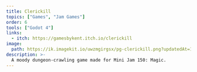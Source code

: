 ```yaml
---
title: Clerickill
topics: ["Games", "Jam Games"]
order: 6
tools: ["Godot 4"]
links:
  - itch: https://gamesbykent.itch.io/clerickill
image:
  path: https://ik.imagekit.io/uwzmgirgsx/pg-clerickill.png?updatedAt=1742521708766
description: >-
  A moody dungeon-crawling game made for Mini Jam 150: Magic.
---
```

